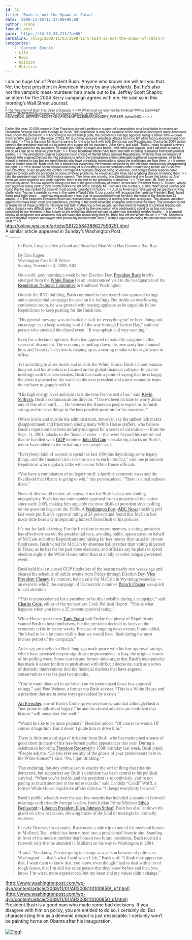 ```yaml
---
id: 56
title: 'Bush is not the Spawn of Satan'
date: '2008-11-05T17:27:00+00:00'
author: Frank
layout: post
guid: 'https://34.95.34.211/?p=56'
permalink: /blog/2008/11/05/2008-11-5-bush-is-not-the-spawn-of-satan-html/
categories:
    - 'Current Events'
    - Life
    - News
    - Opinion
    - Politics
---
```


<div src="v5"><div>I am no huge fan of President Bush. Anyone who knows me will tell you that. Not the best president in American history by any standards. But he’s also not the vampiric mass-murderer he’s made out to be. Jeffrey Scott Shapiro, an intern for the 2004 Kerry campaign agrees with me. He said so in this morning’s Wall Street Journal:</div><div></div><div><span class="Apple-style-span" style="  line-height: 10px; font-family:Arial;font-size:10px;"><div class="col10wide wrap" style="font-size: 1em; float: left; padding-top: 0px; padding-right: 0px; padding-bottom: 0px; padding-left: 0px; margin-top: 0px; margin-right: 0px; margin-left: 0px; background-image: none; background-repeat: initial; background-attachment: initial; -webkit-background-clip: initial; -webkit-background-origin: initial; background-color: initial; width: auto; margin-bottom: 0px; background-position: initial initial; "><div class="articleHeadlineBox headlineType-newswire" style="margin-top: 0px; margin-right: 0px; margin-bottom: 0px; margin-left: 0px; padding-top: 0px; padding-right: 0px; padding-bottom: 0px; padding-left: 0px; font-size: 1em; ">
</div></div>> <div class="col10wide wrap" style="font-size: 1em; float: left; padding-top: 0px; padding-right: 0px; padding-bottom: 0px; padding-left: 0px; margin-top: 0px; margin-right: 0px; margin-left: 0px; background-image: none; background-repeat: initial; background-attachment: initial; -webkit-background-clip: initial; -webkit-background-origin: initial; background-color: initial; width: auto; margin-bottom: 0px; background-position: initial initial; "><div class="articleHeadlineBox headlineType-newswire" style="margin-top: 0px; margin-right: 0px; margin-bottom: 0px; margin-left: 0px; padding-top: 0px; padding-right: 0px; padding-bottom: 0px; padding-left: 0px; font-size: 1em; "># The Treatment of Bush Has Been a Disgrace
> 
> ## What must our enemies be thinking? ### By [JEFFREY SCOTT SHAPIRO](http://online.wsj.com/search/search_center.html?KEYWORDS=JEFFREY+SCOTT+SHAPIRO&ARTICLESEARCHQUERY_PARSER=bylineAND)
> 
> 
> 
> </div></div><div class="mastertextCenter" id="articleTabs_panel_article" style="margin-top: 0px; margin-right: 0px; margin-bottom: 0px; margin-left: 0px; font-size: 1em; clear: both; background-color: rgb(255, 255, 255); color: rgb(0, 0, 0); padding-top: 20px; padding-right: 0px; padding-bottom: 15px; padding-left: 0px; height: 1%; "><div class="col6wide colOverflowTruncated" id="article_story" style="font-size: 1em; float: left; padding-top: 0px; padding-right: 0px; padding-left: 0px; margin-top: 0px; margin-right: 0px; margin-left: 0px; background-image: none; background-repeat: initial; background-attachment: initial; -webkit-background-clip: initial; -webkit-background-origin: initial; background-color: initial; width: 571px; padding-bottom: 0px; margin-bottom: 0px; background-position: initial initial; "><div class="articlePagination" id="article_pagination_top" style="margin-top: 0px; margin-right: 0px; margin-bottom: 0px; margin-left: 0px; padding-right: 0px; padding-bottom: 0px; padding-left: 0px; font-size: 1.2em; text-align: right; float: none; width: auto; clear: left; padding-top: 8px; "></div><div class="article story" id="article_story_body" style="margin-top: 0px; margin-right: 0px; margin-bottom: 0px; margin-left: 0px; padding-top: 0px; padding-right: 0px; padding-bottom: 0px; padding-left: 0px; font-size: 1em; "><div class="articlePage" style="margin-top: 0px; margin-right: 0px; margin-bottom: 0px; margin-left: 0px; padding-top: 0px; padding-right: 0px; padding-bottom: 0px; padding-left: 0px; font-size: 1em; ">Earlier this year, 12,000 people in San Francisco signed a petition in support of a proposition on a local ballot to rename an Oceanside sewage plant after George W. Bush. The proposition is only one example of the classless disrespect many Americans have shown the president.
> 
> According to recent Gallup polls, the president’s average approval rating is below 30% — down from his 90% approval in the wake of 9/11. Mr. Bush has endured relentless attacks from the left while facing abandonment from the right.
> 
> This is the price Mr. Bush is paying for trying to work with both Democrats and Republicans. During his 2004 victory speech, the president reached out to voters who supported his opponent, John Kerry, and said, “Today, I want to speak to every person who voted for my opponent. To make this nation stronger and better, I will need your support, and I will work to earn it. I will do all I can do to deserve your trust.”
> 
> Those bipartisan efforts have been met with crushing resistance from both political parties.
> 
> The president’s original Supreme Court choice of Harriet Miers alarmed Republicans, while his final nomination of Samuel Alito angered Democrats. His solutions to reform the immigration system alienated traditional conservatives, while his refusal to retreat in Iraq has enraged liberals who have unrealistic expectations about the challenges we face there.
> 
> It seems that no matter what Mr. Bush does, he is blamed for everything. He remains despised by the left while continuously disappointing the right.
> 
> Yet it should seem obvious that many of our country’s current problems either existed long before Mr. Bush ever came to office, or are beyond his control. Perhaps if Americans stopped being so divisive, and congressional leaders came together to work with the president on some of these problems, he would actually have had a fighting chance of solving them.
> 
> Like the president said in his 2004 victory speech, “We have one country, one Constitution and one future that binds us. And when we come together and work together, there is no limit to the greatness of America.”
> 
> To be sure, Mr. Bush is not completely alone. His low approval ratings put him in the good company of former Democratic President Harry S. Truman, whose own approval rating sank to 22% shortly before he left office. Despite Mr. Truman’s low numbers, a 2005 Wall Street Journal poll found that he was ranked the seventh most popular president in history.
> 
> Just as Americans have gained perspective on how challenging Truman’s presidency was in the wake of World War II, our country will recognize the hardship President Bush faced these past eight years — and how extraordinary it was that he accomplished what he did in the wake of the September 11 attacks.
> 
> The treatment President Bush has received from this country is nothing less than a disgrace. The attacks launched against him have been cruel and slanderous, proving to the world what little character and resolve we have. The president is not to blame for all these problems. He never lost faith in America or her people, and has tried his hardest to continue leading our nation during a very difficult time.
> 
> Our failure to stand by the one person who continued to stand by us has not gone unnoticed by our enemies. It has shown to the world how disloyal we can be when our president needed loyalty — a shameful display of arrogance and weakness that will haunt this nation long after Mr. Bush has left the White House.
> 
> **Mr. Shapiro is an investigative reporter and lawyer who previously interned with John F. Kerry’s legal team during the presidential election in 2004.**
> 
> </div></div></div></div>

</span></div><div><http://online.wsj.com/article/SB122584386627599251.html></div><div></div><div></div><div>A similar article appeared in Sunday’s Washington Post:</div><div><span class="Apple-style-span" style=" ;font-family:'Times New Roman';"><span style="font-size:+2;"></span>> <span style="font-size:+2;">**‘My Heart and My Values Didn’t Change’**</span>  
> In Bush, Loyalists See a Good and Steadfast Man Who Has Gotten a Bad Rap
> 
> <span style="font-size:-1;">By Dan Eggen  
> Washington Post Staff Writer  
> Sunday, November 2, 2008; A03  
> </span>
> 
> On a cold, gray morning a week before Election Day, [President Bush](http://www.washingtonpost.com/ac2/related/topic/George+W.+Bush?tid=informline) briefly emerged from the [White House](http://www.washingtonpost.com/ac2/related/topic/The+White+House?tid=informline) for an unannounced visit to the headquarters of the [Republican National Committee](http://www.washingtonpost.com/ac2/related/topic/Republican+National+Committee?tid=informline) in Southeast Washington.
> 
> Outside the RNC building, Bush continued to face record-low approval ratings and a presidential campaign focused on his failings. But inside an overflowing conference room, he was greeted with roaring applause as he urged his fellow Republicans to keep pushing for the finish line.
> 
> “His general message was to thank the staff for everything we’ve been doing and encourage us to keep working hard all the way through Election Day,” said one person who attended the closed event. “It was upbeat and very exciting.”
> 
> Even for a declared optimist, Bush has appeared remarkably sanguine in this season of discontent. The economy is melting down, his own party has shunned him, and Tuesday’s election is shaping up as a searing rebuke to his eight years in office.
> 
> Yet according to allies inside and outside the White House, Bush’s mood remains buoyant and his attention is focused on the global financial collapse. In private meetings with business leaders, Bush has made a point of saying that he is happy the crisis happened on his watch so the next president and a new economic team do not have to grapple with it.
> 
> “His high energy level and spirit sets the tone for the rest of us,” said [Kevin Sullivan](http://www.washingtonpost.com/ac2/related/topic/Kevin+Sullivan?tid=informline), Bush’s communications director. “There’s been no time to worry about any of this other stuff. . . . He believes the American people expect us to finish strong and to leave things in the best possible position for his successor.”
> 
> Others inside and outside the administration, however, say the upbeat talk masks disappointment and frustration among many White House staffers, who believe Bush’s reputation has been unfairly maligned for a series of calamities — from the Sept. 11, 2001, attacks to the financial crisis — that were beyond his control and that he handled well. [GOP](http://www.washingtonpost.com/ac2/related/topic/U.S.+Republican+Party?tid=informline) nominee [John McCain](http://www.washingtonpost.com/ac2/related/topic/John+McCain?tid=informline)‘s escalating attacks on Bush’s tenure have added to the irritation, these people said.
> 
> “Everybody kind of wanted to spend the last 100-plus days doing some legacy things, and the financial crisis has thrown a wrench into that,” said one prominent Republican who regularly talks with senior White House officials.
> 
> “You have a combination of no legacy stuff, a horrible economic mess and the likelihood that Obama is going to win,” this person added. “There is a real sadness there.”
> 
> None of this would matter, of course, if not for Bush’s deep and abiding unpopularity. Bush has not commanded approval from a majority of the nation since early 2005, making him arguably the most disliked president since polling on the question began in the 1930s. A [Washington Post](http://www.washingtonpost.com/ac2/related/topic/The+Washington+Post+Company?tid=informline)–[ABC News](http://www.washingtonpost.com/ac2/related/topic/ABC+Inc.?tid=informline) tracking poll last week put Bush’s approval rating at 24 percent and found that McCain had made little headway in separating himself from Bush or his policies.
> 
> It’s not for lack of trying. For the first time in recent memory, a sitting president has effectively sat out the presidential race, avoiding public appearances on behalf of McCain and other Republicans and raising far less money than usual in private fundraisers. Bush voted for McCain by absentee ballot rather than voting in person in Texas, as he has for the past three elections, and officials say he plans to spend election night at the White House rather than at a rally or other campaign-related event.
> 
> Bush held his last closed GOP fundraiser of the season nearly two weeks ago and cleared his schedule of public events from Friday through Election Day. [Vice President Cheney](http://www.washingtonpost.com/ac2/related/topic/Dick+Cheney?tid=informline), by contrast, held a rally for McCain in Wyoming yesterday — an event to which the campaign of Democratic nominee [Barack Obama](http://www.washingtonpost.com/ac2/related/topic/Barack+Obama?tid=informline) was quick to call attention.
> 
> “This is unprecedented for a president to be this invisible during a campaign,” said [Charlie Cook](http://www.washingtonpost.com/ac2/related/topic/Charlie+Cook?tid=informline), editor of the nonpartisan Cook Political Report. “This is what happens when you have a 25 percent approval rating.”
> 
> White House spokesman [Tony Fratto](http://www.washingtonpost.com/ac2/related/topic/Tony+Fratto?tid=informline) said Friday that plenty of Republicans wanted Bush to host fundraisers, but the president decided to focus on the economic crisis in recent weeks. Because of ongoing news events, Fratto added, “he’s had to be a lot more visible than we would have liked during the most intense period of the campaign.”
> 
> Aides say privately that Bush long ago made peace with his low approval ratings, which have persisted despite significant improvements in Iraq, the original source of his polling woes. Some current and former aides argue that Bush’s unpopularity has made it easier for him to push ahead with difficult decisions, such as a series of dramatic interventions into the financial markets that have angered conservatives over the past two months.
> 
> “You’re more liberated to act when you’ve internalized those low approval ratings,” said Pete Wehner, a former top Bush adviser. “This is a White House and a president that are in some ways galvanized by a crisis.”
> 
> [Ari Fleischer](http://www.washingtonpost.com/ac2/related/topic/Ari+Fleischer?tid=informline), one of Bush’s former press secretaries, said that although Bush is “not prone to talk about legacy,” he and his closest advisers are confident that history “will remember him well.”
> 
> “Would he like to be more popular?” Fleischer added. “Of course he would. Of course it bugs him. But it doesn’t guide him or drive him.”
> 
> There is little outward sign of irritation from Bush, who has maintained a sense of good cheer in many of his less-formal public appearances this year. During a celebration honoring [Theodore Roosevelt](http://www.washingtonpost.com/ac2/related/topic/Theodore+Roosevelt?tid=informline)‘s 150th birthday last week, Bush joked: “People ask me, ‘Do you ever see any of the ghosts of your predecessors here in the White House?’ I said, ‘No, I quit drinking.’ “
> 
> That enduring, frat-boy enthusiasm is exactly the sort of thing that riles his detractors, but supporters say Bush’s optimism has been central to his political survival. “When you’re inside, and the president is so optimistic, you’re not paying as much attention to the noise outside,” said Candida “Candi” Wolff, a former White House legislative affairs director. “It keeps everybody focused.”
> 
> Bush’s public schedule over the past few months has included a parade of farewell meetings with friendly foreign leaders, from Italian Prime Minister [Silvio Berlusconi](http://www.washingtonpost.com/ac2/related/topic/Silvio+Berlusconi?tid=informline)to [Liberian President Ellen Johnson Sirleaf](http://www.washingtonpost.com/ac2/related/topic/Ellen+Johnson-Sirleaf?tid=informline). Bush has also let down his guard on a few occasions, showing traces of the kind of nostalgia he normally eschews.
> 
> In early October, for example, Bush made a side trip to one of his boyhood homes in Midland, Tex., which has been turned into a presidential historic site. Standing in front of the modest rambler that housed two future presidents, Bush recalled a farewell rally that he attended in Midland on his way to Washington in 2001.
> 
> “I said, ‘You know, I’m not going to change as a person because of politics or Washington’ — that’s what I said when I left,” Bush said. “I think they appreciate that. I want them to know that, you know, even though I had to deal with a lot of tough issues, that I’m still the same person that they knew before and that, you know, I’m wiser, more experienced, but my heart and my values didn’t change.”

</span></div><div>[http://www.washingtonpost.com/wp-dyn/content/article/2008/11/01/AR2008110100850\_pf.html](http://www.washingtonpost.com/wp-dyn/content/article/2008/11/01/AR2008110100850_pf.html)</div><div></div><div>President Bush is a good man who made some bad decisions. If you disagree with him on policy, you are entitled to do so. I certainly do. But characterizing him as a demonic despot is just despicable. I certainly won’t be painting horns on Obama after his inauguration.</div>[  
![Digg!](http://digg.com/img/badges/100x20-digg-button.gif)  ](http://digg.com/)

</div>